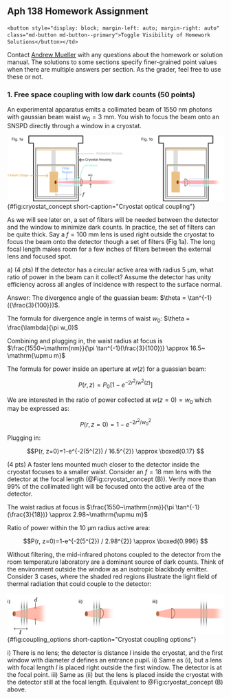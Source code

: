 ## Aph 138 Homework Assignment



<!-- the html tag makes this only appear on the website -->
<!-- if you don't use the {=html} syntax, then the inside of the div would be rendered in the latex document -->
```{=html}
<button style="display: block; margin-left: auto; margin-right: auto" class="md-button md-button--primary">Toggle Visibility of Homework Solutions</button></td>
```
<!-- This span is processed by  pandoc-latex-color so that the color of the pdf will change also. -->
<span class=blue>Contact [Andrew Mueller](mailto:andrewstermueller@gmail.com) with any questions about the homework or solution manual. The solutions to some sections specify finer-grained point values when there are multiple answers per section. As the grader, feel free to use these or not. </span>

### 1. Free space coupling with low dark counts (50 points)
An experimental apparatus emits a collimated beam of $1550~\mathrm{nm}$ photons with gaussian beam waist $w_0 = 3~\mathrm{mm}$. You wish to focus the beam onto an SNSPD directly through a window in a cryostat. 

![** **](./figs_05/fig1b_light.svg){#fig:cryostat_concept short-caption="Cryostat optical coupling"}

As we will see later on, a set of filters will be needed between the detector and the window to minimize dark counts. In practice, the set of filters can be quite thick. Say a $f = 100~\mathrm{mm}$ lens is used right outside the cryostat to focus the beam onto the detector though a set of filters (Fig 1a). The long focal length makes room for a few inches of filters between the external lens and focused spot. 

<!-- This is a link to [The cryostat](./#fig:cryostat_concept) -->

a) (4 pts) If the detector has a circular active area with radius $5~\mathrm{\upmu m}$, what ratio of power in the beam can it collect? Assume the detector has unity efficiency across all angles of incidence with respect to the surface normal. 

<span class=blue markdown> Answer: The divergence angle of the guassian beam: $\theta = \tan^{-1}({\frac{3}{100}})$. </span>

<span class=blue markdown>  The formula for divergence angle in terms of waist $w_0$: $\theta = \frac{\lambda}{\pi w_0}$ </span>

<span class=blue markdown>  Combining and plugging in, the waist radius at focus is $\frac{1550~\mathrm{nm}}{\pi \tan^{-1}(\frac{3}{100})} \approx 16.5~ \mathrm{\upmu m}$ </span>


<span class=blue markdown> The formula for power inside an aperture at $w(z)$ for a guassian beam:</span>

<div class=blue markdown >

$$P(r, z)=P_{0}\left[1-e^{-2 r^{2} / w^{2}(z)}\right]$$ 

</div>

<span class=blue markdown>We are interested in the ratio of power collected at $w(z=0) = w_0$ which may be expressed as:</span>
<div class=blue markdown> 

$$P(r, z=0)=1-e^{-2 r^{2} / w_0^{2}}$$

</div>

<span class=blue markdown>Plugging in: </span>
<div class=blue markdown> 

$$P(r, z=0)=1-e^{-2(5^{2}) / 16.5^{2}} \approx  \boxed{0.17} $$

</div>

(4 pts) A faster lens mounted much closer to the detector inside the cryostat focuses to a smaller waist. Consider an $f = 18~\mathrm{mm}$ lens with the detector at the focal length (@Fig:cryostat_concept (B)). Verify more than 99% of the collimated light will be focused onto the active area of the detector.  


<span class=blue markdown> The waist radius at focus is  $\frac{1550~\mathrm{nm}}{\pi \tan^{-1}(\frac{3}{18})} \approx 2.98~\mathrm{\upmu m}$ </span>


<span class=blue markdown>Ratio of power within the $10~\mathrm{\upmu m}$ radius active area: </span>
<div class=blue markdown> 

$$P(r, z=0)=1-e^{-2(5^{2}) / 2.98^{2}} \approx \boxed{0.996} $$

</div>

Without filtering, the mid-infrared photons coupled to the detector from the room temperature laboratory are a dominant source of dark counts. Think of the environment outside the window as an isotropic blackbody emitter. Consider 3 cases, where the shaded red regions illustrate the light field of thermal radiation that could couple to the detector:

![**Three Coupling Options**](./figs_05/fig2b_light.svg){#fig:coupling_options short-caption="Cryostat coupling options"}

i) There is no lens; the detector is distance $l$ inside the cryostat, and the first window with diameter $d$ defines an entrance pupil.
ii) Same as (i), but a lens with focal length $l$ is placed right outside the first window. The detector is at the focal point. 
iii) Same as (ii) but the lens is placed inside the cryostat with the detector still at the focal length. Equivalent to @Fig:cryostat_concept (B) above. 




<!-- Keep at end of the page! -->
<script src="../../chapter_05/code/section_05.js"></script>
